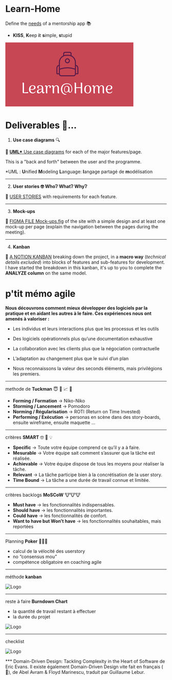 # Learn-Home

Define the [needs](./Tools/Notes+-+Réunion+Learn@Home.pdf) of a mentorship app 📚

- **KISS**, **K**eep **i**t **s**imple, **s**tupid

![Logo](./Tools/15975912807474_Screen%20Shot%202020-08-16%20at%2017.19.38.png "openclassrooms, P10")

# Deliverables 🚚...

1. **Use case diagrams** 🔍

📁 [**UML\*** Use case diagrams](./Livrables/App%20Learn%40Home.drawio.pdf) for each of the major features/page.

This is a "back and forth" between the user and the programme.

\*UML : **U**nified **M**odeling **L**anguage: **l**angage partagé de **m**odélisation

---

2. **User stories 🤓 Who❔ What❔ Why❔**

📁 [USER STORIES](https://github.com/git504/Learn-Home/blob/main/Livrables/user_stories.pdf "User stories, P10") with requirements for each feature.

---

3. **Mock-ups**

📁 [FIGMA FILE Mock-ups.fig](./Livrables/soutenance.png "FIGMA, P10") of the site with a simple design and at least one mock-up per page (explain the navigation between the pages during the meeting).

---

4. **Kanban**

📁 [A NOTION KANBAN](./Livrables/KanBan_LearnHome.pdf "Kanban, P10") breaking down the project, in a **macro way** (_technical details excluded_) into blocks of features and sub-features for development. I have started the breakdown in this kanban, it's up to you to complete the **ANALYZE column** on the same model.

# p'tit mémo **agile**

**Nous découvrons comment mieux développer des logiciels
par la pratique et en aidant les autres à le faire.
Ces expériences nous ont amenés à valoriser :**

- Les individus et leurs interactions plus que les processus et les outils

- Des logiciels opérationnels plus qu’une documentation exhaustive

- La collaboration avec les clients plus que la négociation contractuelle

- L’adaptation au changement plus que le suivi d’un plan

- Nous reconnaissons la valeur des seconds éléments, mais privilégions les premiers.

---

methode de **Tuckman** 😇 🍅 📈 🧑

- **Forming / Formation** → Niko-Niko
- **Storming / Lancement** → Pomodoro
- **Norming / Régularisation** → ROTI (Return on Time Invested)
- **Performing / Exécution** → personas en scène dans des story-boards, ensuite wireframe, ensuite maquette ...

---

critères **SMART** 🤓 🧠 💡

- **Specific** → Toute votre équipe comprend ce qu’il y a à faire.
- **Mesurable** → Votre équipe sait comment s’assurer que la tâche est réalisée.
- **Achievable** → Votre équipe dispose de tous les moyens pour réaliser la tâche.
- **Relevant** → La tâche participe bien à la concrétisation de la user story.
- **Time Bound** → La tâche a une durée de travail connue et limitée.

---

critères backlogs **MoSCoW** 🐮🐮🐮

- **Must have** → les fonctionnalités indispensables.
- **Should have** → les fonctionnalités importantes.
- **Could have** → les fonctionnalités de confort.
- **Want to have but Won’t have** → les fonctionnalités souhaitables, mais reportées

---

Planning **Poker** 🙉🙉🙉

- calcul de la vélocité des userstory
- no “consensus mou”
- compétence obligatoire en coaching agile

---

méthode **kanban**

![Logo](./Tools/Initiez-vous%20%C3%A0%20la%20gestion%20de%20projet%20agile/kanban.png "kanban, P10")

---

reste à faire **Burndown Chart**

- la quantité de travail restant à effectuer
- la durée du projet

![Logo](./Tools/Initiez-vous%20%C3%A0%20la%20gestion%20de%20projet%20agile/1629876794413_image37.png "Burndown Chart, P10")

---

checklist

![Logo](./Tools/Initiez-vous%20%C3%A0%20la%20gestion%20de%20projet%20agile/checklist.png "checklist, P10")

\*\*\* Domain-Driven Design: Tackling Complexity in the Heart of Software de Eric Evans. Il existe également Domain-Driven Design vite fait en français ( 🐓), de Abel Avram & Floyd Marinescu, traduit par Guillaume Lebur.
